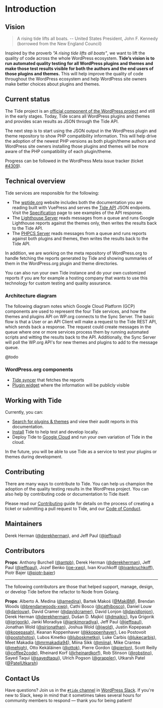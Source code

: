 # Introduction

## Vision

> A rising tide lifts all boats. -- United States President, John F. Kennedy (borrowed from the New England Council)

Inspired by the proverb _"A rising tide lifts all boats"_, we want to lift the quality of code across the whole WordPress ecosystem. **Tide’s vision is to run automated quality testing for all WordPress plugins and themes and make those test results visible for both the authors and the end users of those plugins and themes.** This will help improve the quality of code throughout the WordPress ecosystem and help WordPress site owners make better choices about plugins and themes.

## Current status

The Tide project is an [official component of the WordPress project](https://make.wordpress.org/tide/) and still in the early stages. Today, Tide scans all WordPress plugins and themes and provides scan results as JSON through the Tide API.

The next step is to start using the JSON output in the WordPress plugin and theme repository to show PHP compatibility information. This will help drive the adoption of the newest PHP versions as both plugin/theme authors and WordPress site owners installing those plugins and themes will be more aware of the PHP compatibility of each plugin/theme.

Progress can be followed in the WordPress Meta issue tracker (ticket [#4309](https://meta.trac.wordpress.org/ticket/4309)).

## Technical overview

Tide services are responsible for the following:

* The [wptide.org](../README.md) website includes both the documentation you are reading built with VuePress and serves the [Tide API](services/README.md#api) JSON endpoints. Visit the [Specification](specification/README.md) page to see examples of the API response.
* The [Lighthouse Server](services/README.md#lighthouse-server) reads messages from a queue and runs Google Lighthouse reports against the themes only, then writes the results back to the Tide API.
* The [PHPCS Server](services/README.md#phpcs-server) reads messages from a queue and runs reports against both plugins and themes, then writes the results back to the Tide API.

In addition, we are working on the meta repository of WordPress.org to handle fetching the reports generated by Tide and showing summaries of them in the WordPress.org plugin and theme directories.

You can also run your own Tide instance and do your own customized reports if you are for example a hosting company that wants to use this technology for custom testing and quality assurance.

### Architecture diagram

The following diagram notes which Google Cloud Platform (GCP) components are used to represent the four Tide services, and how the themes and plugins API on WP.org connects to the Sync Server. The basic flow is that a User or an API Client will make a request to the Tide REST API, which sends back a response. The request could create messages in the queue where one or more services process them by running automated scripts and witting the results back to the API. Additionally, the Sync Server will poll the WP.org API's for new themes and plugins to add to the message queue.

@todo

### WordPress.org components

* [Tide syncer](https://meta.trac.wordpress.org/browser/sites/trunk/wordpress.org/public_html/wp-content/plugins/plugin-directory/jobs/class-tide-sync.php) that fetches the reports
* [Plugin widget](https://meta.trac.wordpress.org/browser/sites/trunk/wordpress.org/public_html/wp-content/plugins/plugin-directory/widgets/class-meta.php) where the information will be publicly visible

## Working with Tide

Currently, you can:

* [Search for plugins & themes](search/README.md) and view their audit reports in this documentation.
* [Install](installation/) Tide to help test and develop locally.
* Deploy Tide to [Google Cloud](google-cloud/) and run your own variation of Tide in the cloud.

In the future, you will be able to use Tide as a service to test your plugins or themes during development.

## Contributing

There are many ways to contribute to Tide. You can help us champion the adoption of the quality testing results in the WordPress project. You can also help by contributing code or documentation to Tide itself.

Please read our [Contributing](contributing/README.md) guide for details on the process of creating a ticket or submitting a pull request to Tide, and our [Code of Conduct](code-of-conduct/README.md).

## Maintainers

Derek Herman ([@derekherman](https://github.com/derekherman)), and
Jeff Paul ([@jeffpaul](https://github.com/jeffpaul))

## Contributors

**Props**: Anthony Burchell ([@antpb](https://github.com/antpb)),
Derek Herman ([@derekherman](https://github.com/derekherman)),
Jeff Paul ([@jeffpaul](https://github.com/jeffpaul)),
Jozef Benko ([joe-xwp](https://github.com/joe-xwp)),
Ivan Kruchkoff ([@ivankruchkoff](https://github.com/ivankruchkoff)),
Piotr Bajer ([@piotr-bajer](https://github.com/piotr-bajer))

---

The following contributors are those that helped support, manage, design, or develop Tide before the refactor to Node from Golang.

**Props**: Alberto A. Medina ([@amedina](https://github.com/amedina)),
Bartek Makoś ([@MakiBM](https://github.com/MakiBM)),
Brendan Woods ([@brendanwoods-xwp](https://github.com/brendanwoods-xwp)),
Cathi Bosco ([@cathibosco](https://github.com/cathibosco)),
Daniel Louw ([@danlouw](https://github.com/danlouw)),
David Cramer ([@davidcramer](https://github.com/davidcramer)),
David Lonjon ([@davidlonjon](https://github.com/davidlonjon)),
Derek Herman ([@derekherman](https://github.com/derekherman)),
Dušan D. Majkić ([@dmajkic](https://github.com/dmajkic)),
Ilya Grigorik ([@igrigorik](https://github.com/igrigorik)),
Janki Moradiya ([@jankimoradiya](https://github.com/jankimoradiya)),
Jeff Paul ([@jeffpaul](https://github.com/jeffpaul)),
Jonathan Wold ([@sirjonathan](https://github.com/sirjonathan)),
Joshua Wold ([@jwold](https://github.com/jwold)),
Justin Kopepasah ([@kopepasah](https://github.com/kopepasah)),
Keanan Koppenhaver ([@kkoppenhaver](https://github.com/kkoppenhaver)),
Leo Postovoit ([@postphotos](https://github.com/postphotos)),
Lubos Kmetko ([@luboskmetko](https://github.com/luboskmetko)),
Luke Carbis ([@lukecarbis](https://github.com/lukecarbis)),
Meet Makadia ([@mrmakadia94](https://github.com/mrmakadia94)),
Miina Sikk ([@miina](https://github.com/miina)),
Mike Crantea ([@mehigh](https://github.com/mehigh)),
Otto Kekäläinen ([@ottok](https://github.com/ottok)),
Pierre Gordon ([@pierlon](https://github.com/pierlon)),
Scott Reilly ([@coffee2code](https://github.com/coffee2code)),
Rheinard Korf ([@rheinardkorf](https://github.com/rheinardkorf)),
Rob Stinson ([@robstino](https://github.com/robstino)),
Sayed Taqui ([@sayedtaqui](https://github.com/sayedtaqui)),
Ulrich Pogson ([@grappler](https://github.com/grappler)),
Utkarsh Patel ([@PatelUtkarsh](https://github.com/PatelUtkarsh))

## Contact Us

Have questions? Join us in the [`#tide` channel](https://wordpress.slack.com/messages/C7TK8FBUJ/) in [WordPress Slack](https://make.wordpress.org/chat/). If you're new to Slack, keep in mind that it sometimes takes several hours for community members to respond — thank you for being patient!
